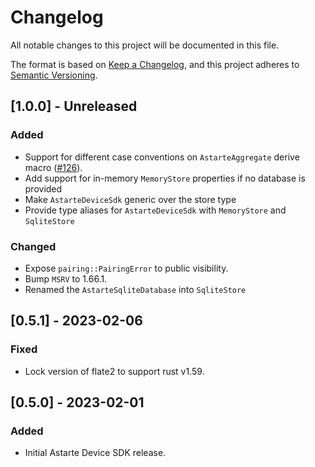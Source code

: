 # Changelog
All notable changes to this project will be documented in this file.

The format is based on [Keep a Changelog](https://keepachangelog.com/en/1.0.0/), and this project
adheres to [Semantic Versioning](https://semver.org/spec/v2.0.0.html).

## [1.0.0] - Unreleased
### Added
- Support for different case conventions on `AstarteAggregate` derive macro
  ([#126](https://github.com/astarte-platform/astarte-device-sdk-rust/issues/126)).
- Add support for in-memory `MemoryStore` properties if no database is provided
- Make `AstarteDeviceSdk` generic over the store type
- Provide type aliases for `AstarteDeviceSdk` with `MemoryStore` and `SqliteStore`

### Changed
- Expose `pairing::PairingError` to public visibility.
- Bump `MSRV` to 1.66.1.
- Renamed the `AstarteSqliteDatabase` into `SqliteStore`

## [0.5.1] - 2023-02-06
### Fixed
- Lock version of flate2 to support rust v1.59.

## [0.5.0] - 2023-02-01
### Added
- Initial Astarte Device SDK release.
